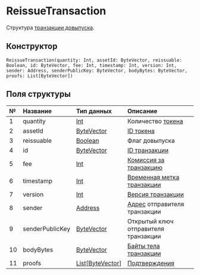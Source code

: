 # ReissueTransaction

Структура [транзакции довыпуска](/ru/blockchain/transaction-type/reissue-transaction).

## Конструктор

``` ride
ReissueTransaction(quantity: Int, assetId: ByteVector, reissuable: Boolean, id: ByteVector, fee: Int, timestamp: Int, version: Int, sender: Address, senderPublicKey: ByteVector, bodyBytes: ByteVector, proofs: List[ByteVector])
```

## Поля структуры

| № | Название | Тип данных | Описание |
| :--- | :--- | :--- | :--- |
| 1 | quantity | [Int](/ru/ride/data-types/int) | Количество [токена](/ru/blockchain/token/) |
| 2 | assetId | [ByteVector](/ru/ride/data-types/byte-vector) | [ID токена](/ru/blockchain/token/token-id) |
| 3 | reissuable | [Boolean](/ru/ride/data-types/boolean) | Флаг довыпуска |
| 4 | id | [ByteVector](/ru/ride/data-types/byte-vector) | [ID транзакции](/ru/blockchain/transaction/transaction-id) |
| 5 | fee | [Int](/ru/ride/data-types/int) | [Комиссия за транзакцию](/ru/blockchain/transaction/transaction-fee) |
| 6 | timestamp | [Int](/ru/ride/data-types/int) | [Временная метка транзакции](/ru/blockchain/transaction/transaction-timestamp) |
| 7 | version | [Int](/ru/ride/data-types/int) | [Версия транзакции](/ru/blockchain/transaction/transaction-version) |
| 8 | sender | [Address](/ru/ride/structures/common-structures/address) | [Адрес](/ru/blockchain/account/address) отправителя транзакции |
| 9 | senderPublicKey | [ByteVector](/ru/ride/data-types/byte-vector) | Открытый ключ отправителя транзакции |
| 10 | bodyBytes | [ByteVector](/ru/ride/data-types/byte-vector) | [Байты тела транзакции](/ru/blockchain/transaction/transaction-body-bytes) |
| 11 | proofs | [List](/ru/ride/data-types/list)[[ByteVector](/ru/ride/data-types/byte-vector)] | [Подтверждения](/ru/blockchain/transaction/transaction-proof) |
